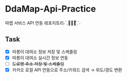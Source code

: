 # DdaMap-Api-Practice
따맵 서비스 API 연동 레포지토리˗ˋˏ💁🏼‍♀️ᩚˎˊ˗

## Task
- [x] 따릉이 대여소 정보 저장 및 스케줄링
- [x] 따릉이 대여소 실시간 정보 연동
- [ ] ~~도로명 주소 저장 및 스케줄링~~
- [x] 카카오 로컬 API 연동으로 주소/키워드 검색 → 위도/경도 변환
